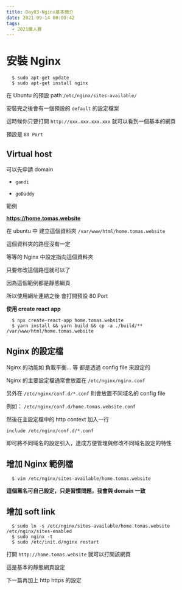 ```yaml
---
title: Day03-Nginx基本簡介
date: 2021-09-14 00:00:42
tags:
  - 2021鐵人賽
---
```


# 安裝 Nginx

```
  $ sudo apt-get update
  $ sudo apt-get install nginx
```

在 Ubuntu 的預設 path `/etc/nginx/sites-available/`

安裝完之後會有一個預設的 `default` 的設定檔案

這時候你只要打開 `http://xxx.xxx.xxx.xxx` 就可以看到一個基本的網頁

預設是 `80 Port`

## Virtual host

可以先申請 domain

* `gandi`

* `goDaddy`

範例

**https://home.tomas.website**

在 ubuntu 中 建立這個資料夾 `/var/www/html/home.tomas.website`

這個資料夾的路徑沒有一定

等等的 Nginx 中設定指向這個資料夾

只要修改這個路徑就可以了

因為這個範例都是靜態網頁

所以使用網址連結之後 會打開預設 80 Port

**使用 create react app**

```
  $ npx create-react-app home.tomas.website
  $ yarn install && yarn build && cp -a ./build/** /var/www/html/home.tomas.website
```

## Nginx 的設定檔

Nginx 的功能如 負載平衡... 等 都是透過 config file 來設定的

Nginx 的主要設定檔通常會放置在 `/etc/nginx/nginx.conf`

另外在 `/etc/nginx/conf.d/*.conf` 則會放置不同域名的 config file

例如： `/etc/nginx/conf.d/home.tomas.website.conf`

然後在主設定檔中的 http context 加入一行

```
include /etc/nginx/conf.d/*.conf
```

即可將不同域名的設定引入，達成方便管理與修改不同域名設定的特性

## 增加 Nginx 範例檔

```
  $ vim /etc/nginx/sites-available/home.tomas.website
```

**這個黨名可自己設定，只是習慣問題，我會與 domain 一致**

## 增加 soft link

```
  $ sudo ln -s /etc/nginx/sites-available/home.tomas.website /etc/nginx/sites-enabled
  $ sudo nginx -t
  $ sudo /etc/init.d/nginx restart
```

打開 `http://home.tomas.website` 就可以打開該網頁

這是基本的靜態網頁設定

下一篇再加上 http https 的設定
